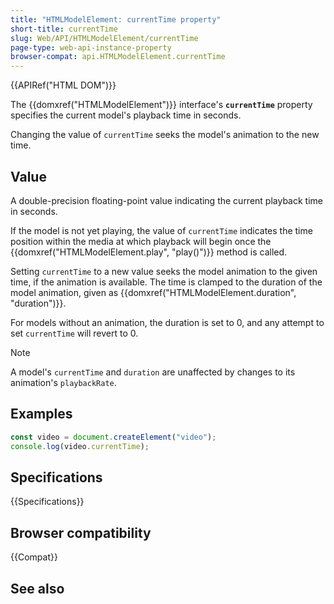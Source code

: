 ```yaml
---
title: "HTMLModelElement: currentTime property"
short-title: currentTime
slug: Web/API/HTMLModelElement/currentTime
page-type: web-api-instance-property
browser-compat: api.HTMLModelElement.currentTime
---
```


{{APIRef("HTML DOM")}}

The {{domxref("HTMLModelElement")}} interface's
**`currentTime`** property specifies the current model's playback time
in seconds.

Changing the value of `currentTime` seeks the model's animation to
the new time.

## Value

A double-precision floating-point value indicating the current playback time in
seconds.

If the model is not yet playing, the value of `currentTime` indicates the
time position within the media at which playback will begin once the
{{domxref("HTMLModelElement.play", "play()")}} method is called.

Setting `currentTime` to a new value seeks the model animation to the given time, if
the animation is available. The time is clamped to the duration of the model animation,
given as {{domxref("HTMLModelElement.duration", "duration")}}.

For models without an animation, the duration is set to 0, and any attempt to set
`currentTime` will revert to 0.

> [!NOTE]
> A model's `currentTime` and `duration` are unaffected
> by changes to its animation's `playbackRate`.

## Examples

```js
const video = document.createElement("video");
console.log(video.currentTime);
```

## Specifications

{{Specifications}}

## Browser compatibility

{{Compat}}

## See also
